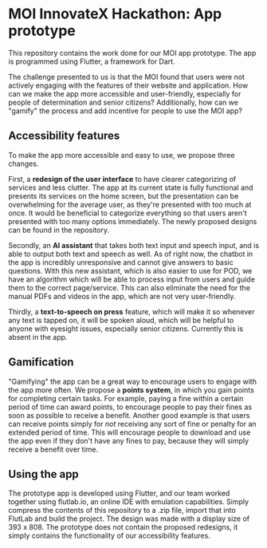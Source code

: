 # MOI InnovateX Hackathon: App prototype

This repository contains the work done for our MOI app prototype. The app is programmed using Flutter, a framework for Dart.

The challenge presented to us is that the MOI found that users were not actively engaging with the features of their website and application. How can we make the app more accessible and user-friendly, especially for people of determination and senior citizens? Additionally, how can we "gamify" the process and add incentive for people to use the MOI app?

## Accessibility features

To make the app more accessible and easy to use, we propose three changes.

First, a **redesign of the user interface** to have clearer categorizing of services and less clutter. The app at its current state is fully functional and presents its services on the home screen, but the presentation can be overwhelming for the average user, as they're presented with too much at once. It would be beneficial to categorize everything so that users aren't presented with too many options immediately. The newly proposed designs can be found in the repository.

Secondly, an **AI assistant** that takes both text input and speech input, and is able to output both text and speech as well. As of right now, the chatbot in the app is incredibly unresponsive and cannot give answers to basic questions. With this new assistant, which is also easier to use for POD, we have an algorithm which will be able to process input from users and guide them to the correct page/service. This can also eliminate the need for the manual PDFs and videos in the app, which are not very user-friendly.

Thirdly, a **text-to-speech on press** feature, which will make it so whenever any text is tapped on, it will be spoken aloud, which will be helpful to anyone with eyesight issues, especially senior citizens. Currently this is absent in the app.

## Gamification

"Gamifying" the app can be a great way to encourage users to engage with the app more often. We propose a **points system**, in which you gain points for completing certain tasks. For example, paying a fine within a certain period of time can award points, to encourage people to pay their fines as soon as possible to receive a benefit. Another good example is that users can receive points simply for _not_ receiving any sort of fine or penalty for an extended period of time. This will encourage people to download and use the app even if they don't have any fines to pay, because they will simply receive a benefit over time.

## Using the app

The prototype app is developed using Flutter, and our team worked together using flutlab.io, an online IDE with emulation capabilities. Simply compress the contents of this repository to a .zip file, import that into FlutLab and build the project. The design was made with a display size of 393 x 808. The prototype does not contain the proposed redesigns, it simply contains the functionality of our accessibility features.
